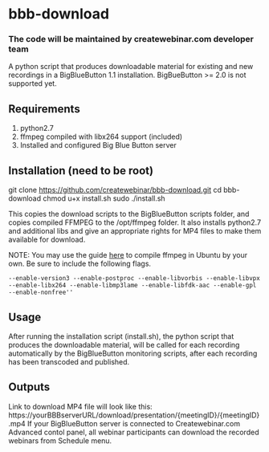 # bbb-download
### The code will be maintained by createwebinar.com developer team

A python script that produces downloadable material for existing and new recordings in a BigBlueButton 1.1 installation.
BigBueButton >= 2.0 is not supported yet. 

## Requirements
1. python2.7
2. ffmpeg compiled with libx264 support (included)
3. Installed and configured Big Blue Button server

## Installation (need to be root)
git clone https://github.com/createwebinar/bbb-download.git
cd bbb-download
chmod u+x install.sh 
sudo ./install.sh


This copies the download scripts to the BigBlueButton scripts folder, and copies compiled FFMPEG to the /opt/ffmpeg folder. 
It also installs python2.7 and additional libs and give an appropriate rights for MP4 files to make them available for download.

NOTE: You may use the guide [here](https://trac.ffmpeg.org/wiki/CompilationGuide/Ubuntu) to compile ffmpeg in Ubuntu by your own. Be sure to include the following flags. 
```
--enable-version3 --enable-postproc --enable-libvorbis --enable-libvpx --enable-libx264 --enable-libmp3lame --enable-libfdk-aac --enable-gpl --enable-nonfree''
```

## Usage
After running the installation script (install.sh), the python script that produces the downloadable material, will be called for each recording automatically by the BigBlueButton monitoring scripts, after each recording has been transcoded and published.

## Outputs
Link to download MP4 file will look like this: https://yourBBBserverURL/download/presentation/{meetingID}/{meetingID}.mp4
If your BigBlueButton server is connected to Createwebinar.com Advanced contol panel, all webinar participants can download the recorded webinars from Schedule menu.
